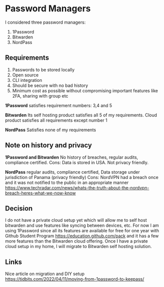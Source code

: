 # Password Managers

I considered three password managers: 

1. 1Password
2. Bitwarden
3. NordPass

## Requirements

1. Passwords to be stored locally
2. Open source
3. CLI integration
4. Should be secure with no bad history
5. Minimum cost as possible without compromising important features like 2FA, sharing with group etc

**1Password**
satisfies requirement numbers: 3,4 and 5

**Bitwarden**
Its self hosting product satisfies all 5 of my requirements.
Cloud product satisfies all requirements except number 1

**NordPass**
Satisfies none of my requirements

## Note on history and privacy

**1Password and Bitwarden**
No history of breaches, regular audits, compliance certified.
Cons:
Data is stored in USA. Not privacy friendly.

**NordPass**
regular audits, compliance certified, Data storage under jurisdiction of Panama (privacy friendly)
Cons:
NordVPN had a breach once and it was not notified to the public in an appropriate manner <https://www.techradar.com/news/whats-the-truth-about-the-nordvpn-breach-heres-what-we-now-know>

## Decision

I do not have a private cloud setup yet which will allow me to self host bitwarden and use features like syncing between devices, etc.
For now I am using 1Password since all its features are available for free for one year with Github Student Program <https://education.github.com/pack> and it has a few more features than the Bitwarden cloud offering.
Once I have a private cloud setup in my home, I will migrate to Bitwarden self hosting solution.

## Links

Nice article on migration and DIY setup <https://tidbits.com/2022/04/11/moving-from-1password-to-keepass/>
